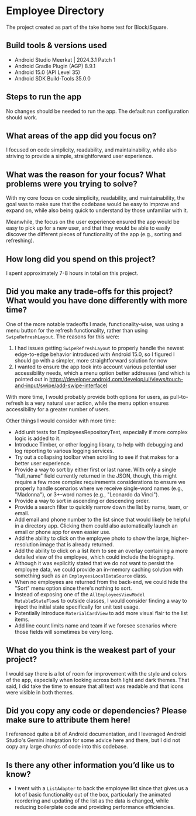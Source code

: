 # Employee Directory
The project created as part of the take home test for Block/Square.

## Build tools & versions used
- Android Studio Meerkat | 2024.3.1 Patch 1
- Android Gradle Plugin (AGP) 8.9.1
- Android 15.0 (API Level 35)
- Android SDK Build-Tools 35.0.0

## Steps to run the app
No changes should be needed to run the app.  The default run configuration should work.

## What areas of the app did you focus on?
I focused on code simplicity, readability, and maintainability, while also striving to provide a simple, straightforward user experience.

## What was the reason for your focus? What problems were you trying to solve?
With my core focus on code simplicity, readability, and maintainability, the goal was to make sure that the codebase would be easy to improve and expand on, while also being quick to understand by those unfamiliar with it.

Meanwhile, the focus on the user experience ensured the app would be easy to pick up for a new user, and that they would be able to easily discover the different pieces of functionality of the app (e.g., sorting and refreshing).

## How long did you spend on this project?
I spent approximately 7-8 hours in total on this project.

## Did you make any trade-offs for this project? What would you have done differently with more time?
One of the more notable tradeoffs I made, functionality-wise, was using a menu button for the refresh functionality, rather than using `SwipeRefreshLayout`.  The reasons for this were:
1. I had issues getting `SwipeRefreshLayout` to properly handle the newest edge-to-edge behavior introduced with Android 15.0, so I figured I should go with a simpler, more straightforward solution for now
2. I wanted to ensure the app took into account various potential user accessibility needs, which a menu option better addresses (and which is pointed out in https://developer.android.com/develop/ui/views/touch-and-input/swipe/add-swipe-interface)

With more time, I would probably provide both options for users, as pull-to-refresh is a very natural user action, while the menu option ensures accessibility for a greater number of users.

Other things I would consider with more time:
- Add unit tests for EmployeesRepositoryTest, especially if more complex logic is added to it.
- Introduce Timber, or other logging library, to help with debugging and log reporting to various logging services.
- Try out a collapsing toolbar when scrolling to see if that makes for a better user experience.
- Provide a way to sort by either first or last name.  With only a single "full_name" field currently returned in the JSON, though, this might require a few more complex requirements considerations to ensure we properly handle scenarios where we receive single-word names (e.g., "Madonna"), or 3+-word names (e.g., "Leonardo da Vinci").
- Provide a way to sort in ascending or descending order.
- Provide a search filter to quickly narrow down the list by name, team, or email.
- Add email and phone number to the list since that would likely be helpful in a directory app.  Clicking them could also automatically launch an email or phone app for even easier use.
- Add the ability to click on the employee photo to show the large, higher-resolution image that is already returned.
- Add the ability to click on a list item to see an overlay containing a more detailed view of the employee, which could include the biography.
- Although it was explicitly stated that we do not want to persist the employee data, we could provide an in-memory caching solution with something such as an `EmployeesLocalDataSource` class.
- When no employees are returned from the back-end, we could hide the "Sort" menu option since there's nothing to sort.
- Instead of exposing one of the `AllEmployeesViewModel` `MutableStateFlow`s to outside classes, I would consider finding a way to inject the initial state specifically for unit test usage.
- Potentially introduce `MaterialCardView` to add more visual flair to the list items.
- Add line count limits name and team if we foresee scenarios where those fields will sometimes be very long.

## What do you think is the weakest part of your project?
I would say there is a lot of room for improvement with the style and colors of the app, especially when looking across both light and dark themes.  That said, I did take the time to ensure that all text was readable and that icons were visible in both themes.

## Did you copy any code or dependencies? Please make sure to attribute them here!
I referenced quite a bit of Android documentation, and I leveraged Android Studio's Gemini integration for some advice here and there, but I did not copy any large chunks of code into this codebase.

## Is there any other information you’d like us to know?
- I went with a `ListAdapter` to back the employee list since that gives us a lot of basic functionality out of the box, particularly the animated reordering and updating of the list as the data is changed, while reducing boilerplate code and providing performance efficiencies.